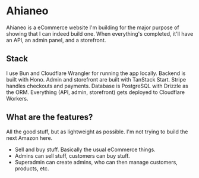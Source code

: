 # Ahianeo

Ahianeo is a eCommerce website I'm building for the major purpose of showing that I can indeed build one. When everything's completed, it'll have an API, an admin panel, and a storefront.

## Stack

I use Bun and Cloudflare Wrangler for running the app locally. Backend is built with Hono. Admin and storefront are built with TanStack Start. Stripe handles checkouts and payments. Database is PostgreSQL with Drizzle as the ORM. Everything (API, admin, storefront) gets deployed to Cloudflare Workers.

## What are the features?

All the good stuff, but as lightweight as possible. I'm not trying to build the next Amazon here.

- Sell and buy stuff. Basically the usual eCommerce things.
- Admins can sell stuff, customers can buy stuff.
- Superadmin can create admins, who can then manage customers, products, etc.
